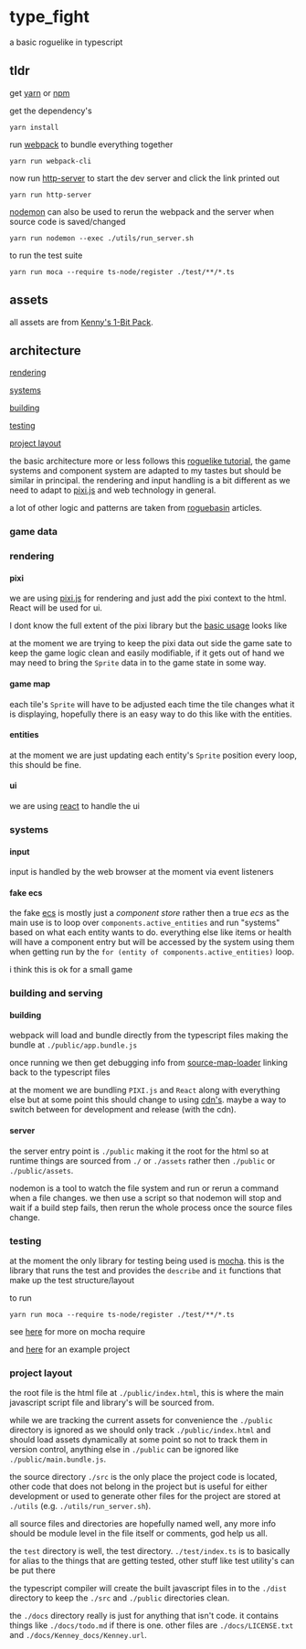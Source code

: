 # type_fight

a basic roguelike in typescript

## tldr

get [yarn](https://classic.yarnpkg.com/en/) or [npm](https://www.npmjs.com/)

get the dependency's

`yarn install`

run [webpack](https://webpack.js.org/) to bundle everything together

`yarn run webpack-cli`

now run [http-server](https://github.com/http-party/http-server#readme)
to start the dev server and click the link printed out

`yarn run http-server`

[nodemon](https://nodemon.io/) can also be used to rerun the webpack and the
server when source code is saved/changed

`yarn run nodemon --exec ./utils/run_server.sh`

to run the test suite

`yarn run moca --require ts-node/register ./test/**/*.ts`

## assets

all assets are from [Kenny's 1-Bit Pack](https://kenney.nl/assets/bit-pack).

## architecture

[rendering](#rendering)

[systems](#systems)

[building](#building-and-serving)

[testing](#testing)

[project layout](#project-layout)

the basic architecture more or less follows this
[roguelike tutorial](http://rogueliketutorials.com/),
the game systems and component system are adapted to my tastes but should be
similar in principal. the rendering and input handling is a bit different as we
need to adapt to [pixi.js](https://www.pixijs.com/) and web technology in
general.

a lot of other logic and patterns are taken from
[roguebasin](http://www.roguebasin.com/index.php?title=Main_Page) articles.

### game data

### rendering

#### pixi

we are using [pixi.js](https://www.pixijs.com/) for rendering and just add the
pixi context to the html. React will be used for ui.

I dont know the full extent of the pixi library but the
[basic usage](https://pixijs.io/examples/#/demos-basic/container.js) looks like

at the moment we are trying to keep the pixi data out side the game sate to keep
the game logic clean and easily modifiable, if it gets out of hand we may need
to bring the `Sprite` data in to the game state in some way.

#### game map

each tile's `Sprite` will have to be adjusted each time the tile changes what it
is displaying, hopefully there is an easy way to do this like with the entities.

#### entities

at the moment we are just updating each entity's `Sprite` position every loop,
this should be fine.

#### ui

we are using [react](https://reactjs.org/) to handle the ui

### systems

#### input

input is handled by the web browser at the moment via event listeners

#### fake ecs

the fake [ecs](https://en.wikipedia.org/wiki/Entity_component_system) is mostly
just a _component store_ rather then a true _ecs_ as the main use is to loop
over `components.active_entities` and run "systems" based on what each entity
wants to do. everything else like items or health will have a component entry
but will be accessed by the system using them when getting run by the
`for (entity of components.active_entities)` loop.

i think this is ok for a small game

### building and serving

#### building

webpack will load and bundle directly from the typescript files making the
bundle at `./public/app.bundle.js`

once running we then get debugging info from
[source-map-loader](https://webpack.js.org/loaders/source-map-loader/) linking
back to the typescript files

at the moment we are bundling `PIXI.js` and `React` along with everything else
but at some point this should change to using
[cdn's](https://en.wikipedia.org/wiki/Content_delivery_network). maybe a way to
switch between for development and release (with the cdn).

#### server

the server entry point is `./public` making it the root for the html so at
runtime things are sourced from `./` or `./assets` rather then `./public` or
`./public/assets`.

nodemon is a tool to watch the file system and run or rerun a command when a
file changes. we then use a script so that nodemon will stop and wait if a build
step fails, then rerun the whole process once the source files change.

### testing

at the moment the only library for testing being used is
[mocha](https://mochajs.org/).
this is the library that runs the test and provides the `describe` and `it`
functions that make up the test structure/layout

to run

`yarn run moca --require ts-node/register ./test/**/*.ts`

see [here](https://mochajs.org/#-require-module-r-module) for more on mocha
require

and [here](https://github.com/mochajs/mocha-examples/tree/master/packages/typescript) for an example project

### project layout

the root file is the html file at `./public/index.html`, this is where the main
javascript script file and library's will be sourced from.

while we are tracking the current assets for convenience the `./public`
directory is ignored as we should only track `./public/index.html` and should
load assets dynamically at some point so not to track them in version control,
anything else in `./public` can be ignored like `./public/main.bundle.js`.

the source directory `./src` is the only place the project code is located,
other code that does not belong in the project but is useful for either
development or used to generate other files for the project are stored at
`./utils` (e.g. `./utils/run_server.sh`).

all source files and directories are hopefully named well, any more info should
be module level in the file itself or comments, god help us all.

the `test` directory is well, the test directory. `./test/index.ts` is to
basically for alias to the things that are getting tested, other stuff like test
utility's can be put there

the typescript compiler will create the built javascript files in to the
`./dist` directory to keep the `./src` and `./public` directories clean.

the `./docs` directory really is just for anything that isn't code. it contains
things like `./docs/todo.md` if there is one. other files are
`./docs/LICENSE.txt` and `./docs/Kenney_docs/Kenney.url`.
